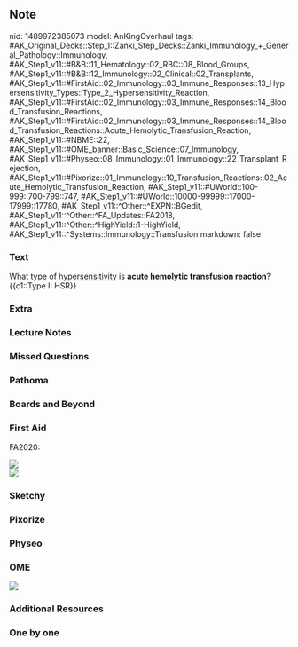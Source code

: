 ## Note
nid: 1489972385073
model: AnKingOverhaul
tags: #AK_Original_Decks::Step_1::Zanki_Step_Decks::Zanki_Immunology_+_General_Pathology::Immunology, #AK_Step1_v11::#B&B::11_Hematology::02_RBC::08_Blood_Groups, #AK_Step1_v11::#B&B::12_Immunology::02_Clinical::02_Transplants, #AK_Step1_v11::#FirstAid::02_Immunology::03_Immune_Responses::13_Hypersensitivity_Types::Type_2_Hypersensitivity_Reaction, #AK_Step1_v11::#FirstAid::02_Immunology::03_Immune_Responses::14_Blood_Transfusion_Reactions, #AK_Step1_v11::#FirstAid::02_Immunology::03_Immune_Responses::14_Blood_Transfusion_Reactions::Acute_Hemolytic_Transfusion_Reaction, #AK_Step1_v11::#NBME::22, #AK_Step1_v11::#OME_banner::Basic_Science::07_Immunology, #AK_Step1_v11::#Physeo::08_Immunology::01_Immunology::22_Transplant_Rejection, #AK_Step1_v11::#Pixorize::01_Immunology::10_Transfusion_Reactions::02_Acute_Hemolytic_Transfusion_Reaction, #AK_Step1_v11::#UWorld::100-999::700-799::747, #AK_Step1_v11::#UWorld::10000-99999::17000-17999::17780, #AK_Step1_v11::^Other::^EXPN::BGedit, #AK_Step1_v11::^Other::^FA_Updates::FA2018, #AK_Step1_v11::^Other::^HighYield::1-HighYield, #AK_Step1_v11::^Systems::Immunology::Transfusion
markdown: false

### Text
<div>
  <div>
    What type of <u>hypersensitivity</u> is <b>acute hemolytic
    transfusion reaction</b>?
  </div>
  <div>
    {{c1::Type II HSR}}
  </div>
</div>

### Extra


### Lecture Notes


### Missed Questions


### Pathoma


### Boards and Beyond


### First Aid
FA2020:
<div>
  <img src="paste-ace3dd527b50dc956aff9a31975f6a16090ee44e.jpg"
  class="resizer">
  <div>
    <div><img src=
    "paste-5725677dbcf752424dd8d6af71eff346c38d4f3f.jpg" class=
    "resizer"></div>
  </div>
</div>

### Sketchy


### Pixorize


### Physeo


### OME
<div class="ome-widget">
  <a href=
  "https://onlinemeded.org/spa/immunology?ref=anki"><img src=
  "_OME_AnkiFlashcards_Topic_6.png"></a>
</div>

### Additional Resources


### One by one

